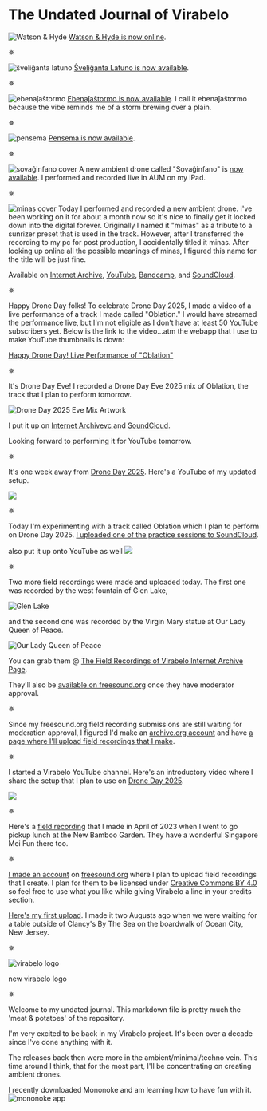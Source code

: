 # The Undated Journal of Virabelo 

![Watson & Hyde](https://github.com/theambientdronesofvirabelo/Virabelo/blob/main/media/00%20-%20cover%20-%20Watson%20%26%20Hyde.png) 
[Watson & Hyde is now online](https://archive.org/details/Virabelo-Watson-Hyde). 

✵

![ŝveliĝanta latuno](https://github.com/theambientdronesofvirabelo/Virabelo/blob/main/media/00%20-%20cover%20-%20%C5%9Dveli%C4%9Danta%20latuno.png) 
[Ŝveliĝanta Latuno is now available](https://archive.org/details/virabelo-sveliganta-latuno). 

✵

![ebenaĵaŝtormo](https://github.com/theambientdronesofvirabelo/Virabelo/blob/main/media/00%20-%20cover%20-%20ebena%C4%B5a%C5%9Dtormo.png) 
[Ebenaĵaŝtormo is now available](https://archive.org/details/virabelo-ebenajastormo). I call it ebenaĵaŝtormo because the vibe reminds me of a storm brewing over a plain. 

✵

![pensema](https://github.com/theambientdronesofvirabelo/Virabelo/blob/main/media/00%20-%20cover%20-%20pensema.png) 
[Pensema is now available](https://archive.org/details/virabelo-pensema). 

✵

![sovaĝinfano cover](https://github.com/theambientdronesofvirabelo/Virabelo/blob/main/media/00%20-%20cover-%20sova%C4%9Dinfano.png) 
A new ambient drone called "Sovaĝinfano" is [now available](https://archive.org/details/virabelo-sovaginfano). I performed and recorded live in AUM on my iPad. 

✵

![minas cover](https://github.com/theambientdronesofvirabelo/Virabelo/blob/main/media/minas.png)
Today I performed and recorded a new ambient drone. I've been working on it for about a month now so it's nice to finally get it locked down into the digital forever. Originally I named it "mimas" as a tribute to a sunrizer preset that is used in the track. However, after I transferred the recording to my pc for post production, I accidentally titled it minas. After looking up online all the possible meanings of minas, I figured this name for the title will be just fine. 

Available on [Internet Archive](https://archive.org/details/virabelo-minas), [YouTube](https://youtu.be/OWVFt4ZEdSE?si=UhosFYRSfFU6-iu7), [Bandcamp](https://virabelo.bandcamp.com/track/minas), and [SoundCloud](https://soundcloud.com/virabelo/minas). 

✵

Happy Drone Day folks! To celebrate Drone Day 2025, I made a video of a live performance of a track I made called "Oblation." I would have streamed the performance live, but I'm not eligible as I don't have at least 50 YouTube subscribers yet. Below is the link to the video...atm the webapp that I use to make YouTube thumbnails is down:

[Happy Drone Day! Live Performance of "Oblation"](https://youtu.be/ghOwI8IxF50?si=Qs0zFhxeA4x73eCX) 

✵

It's Drone Day Eve! I recorded a Drone Day Eve 2025 mix of Oblation, the track that I plan to perform tomorrow. 

![Drone Day 2025 Eve Mix Artwork](https://github.com/theambientdronesofvirabelo/Virabelo/blob/main/media/oblationdronedayeve2025mix.jpg)  

I put it up on [Internet Archivevc ](https://archive.org/details/oblation-drone-day-eve-2025-mix) and [SoundCloud](https://soundcloud.com/virabelo/oblation-drone-day-eve-2025). 

Looking forward to performing it for YouTube tomorrow. 

✵

It's one week away from [Drone Day 2025](https://droneday.org). Here's a YouTube of my updated setup. 

[![](https://utfs.io/f/nGnSqDveMsqx1CEixsZUf35nPiQaVC0pmJ4YhdycxWgvH2F7)](https://www.youtube.com/watch?v=w2dI9aRm4RY)

✵

Today I'm experimenting with a track called Oblation which I plan to perform on Drone Day 2025. [I uploaded one of the practice sessions to SoundCloud](https://on.soundcloud.com/uhXDqutok3s11jf28). 

also put it up onto YouTube as well 
[![](https://utfs.io/f/nGnSqDveMsqxntGU0MveMsqxcS0jAuaHT6tpP25klGNID1fb)](https://www.youtube.com/watch?v=mptm-PH7Ki0)

✵

Two more field recordings were made and uploaded today. The first one was recorded by the west fountain of Glen Lake, 

![Glen Lake](https://github.com/theambientdronesofvirabelo/Virabelo/blob/main/media/2025_05_13-12_27_37.jpg)

and the second one was recorded by the Virgin Mary statue at Our Lady Queen of Peace. 

![Our Lady Queen of Peace](https://github.com/theambientdronesofvirabelo/Virabelo/blob/main/media/2025_05_13-12_49_49.jpg) 

You can grab them @ [The Field Recordings of Virabelo Internet Archive Page](https://archive.org/details/thefieldrecordongsofvirabelo). 

They'll also be [available on freesound.org](https://freesound.org/people/virabelo/ ) once they have moderator approval. 

✵

Since my freesound.org field recording submissions are still waiting for moderation approval, I figured I'd make an [archive.org account](https://archive.org/details/@virabelo) and have [a page where I'll upload field recordings that I make](https://archive.org/details/thefieldrecordongsofvirabelo). 

✵

I started a Virabelo YouTube channel. Here's an introductory video where I share the setup that I plan to use on [Drone Day 2025](https://droneday.org).

[![](https://utfs.io/f/nGnSqDveMsqxGZHl2zQBiAVxUFjPX6rgvNWKIkq8lnObd204)](https://www.youtube.com/watch?v=-hBsdCq_u20)

✵

Here's a [field recording](https://freesound.org/people/virabelo/sounds/804969/) that I made in April of 2023 when I went to go pickup lunch at the New Bamboo Garden. They have a wonderful Singapore Mei Fun there too.

✵

[I made an account](https://freesound.org/people/virabelo/) on [freesound.org](https://freesound.org) where I plan to upload field recordings that I create. I plan for them to be licensed under [Creative Commons BY 4.0](https://creativecommons.org/licenses/by/4.0/) so feel free to use what you like while giving Virabelo a line in your credits section. 

[Here's my first upload](https://freesound.org/people/virabelo/sounds/804964/). I made it two Augusts ago when we were waiting for a table outside of Clancy's By The Sea on the boardwalk of Ocean City, New Jersey.

✵

![virabelo logo](https://github.com/theambientdronesofvirabelo/Virabelo/blob/main/media/virabelo%20logo.jpg) 

new virabelo logo

✵

Welcome to my undated journal. This markdown file is pretty much the 'meat & potatoes' of the repository.

I'm very excited to be back in my Virabelo project. It's been over a decade since I've done anything with it. 

The releases back then were more in the ambient/minimal/techno vein. This time around I think, that for the most part, I'll be concentrating on creating ambient drones. 

I recently downloaded Mononoke and am learning how to have fun with it.
![mononoke app](https://github.com/theambientdronesofvirabelo/Virabelo/blob/main/media/20250508_130349~2.jpg) 
